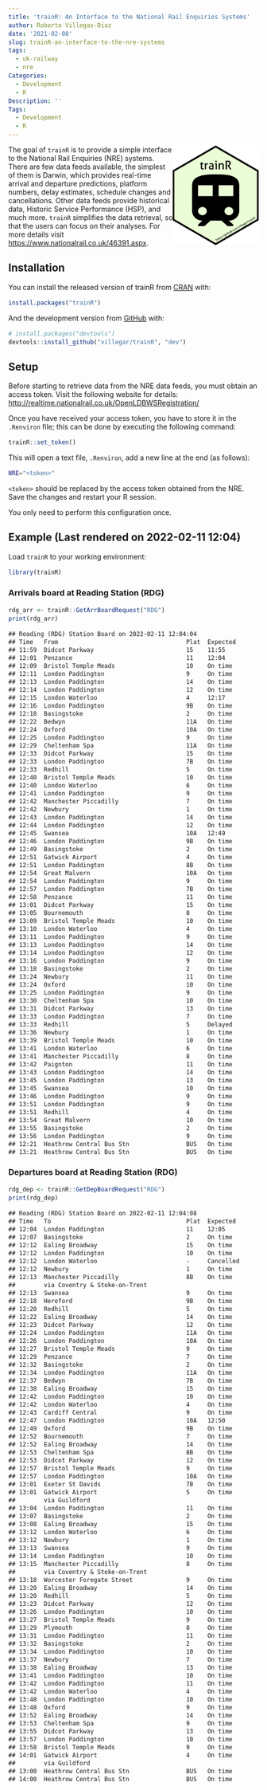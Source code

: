 ```yaml
---
title: 'trainR: An Interface to the National Rail Enquiries Systems'
author: Roberto Villegas-Diaz
date: '2021-02-08'
slug: trainR-an-interface-to-the-nre-systems
tags:
  - uk-railway
  - nre
Categories:
  - Development
  - R
Description: ''
Tags:
  - Development
  - R
---
```


<img src="https://raw.githubusercontent.com/villegar/trainR/main/inst/images/logo.png" alt="logo" align="right" height=200px/>

The goal of `trainR` is to provide a simple interface to the 
National Rail Enquiries (NRE) systems. There are few data feeds 
available, the simplest of them is Darwin, which provides real-time 
arrival and departure predictions, platform numbers, delay estimates, 
schedule changes and cancellations. Other data feeds provide historical 
data, Historic Service Performance (HSP), and much more. `trainR` 
simplifies the data retrieval, so that the users can focus on their 
analyses. For more details visit 
https://www.nationalrail.co.uk/46391.aspx.

## Installation

You can install the released version of trainR from [CRAN](https://CRAN.R-project.org) with:

``` r
install.packages("trainR")
```

And the development version from [GitHub](https://github.com/) with:

``` r
# install.packages("devtools")
devtools::install_github("villegar/trainR", "dev")
```

## Setup
Before starting to retrieve data from the NRE data feeds, you must obtain an access token. 
Visit the following website for details: http://realtime.nationalrail.co.uk/OpenLDBWSRegistration/

Once you have received your access token, you have to store it in the `.Renviron` file; this can be 
done by executing the following command:


```r
trainR::set_token()
```

This will open a text file, `.Renviron`, add a new line at the end (as follows):

```bash
NRE="<token>"
```

`<token>` should be replaced by the access token obtained from the NRE. Save the changes and restart 
your R session.

You only need to perform this configuration once.

## Example (Last rendered on 2022-02-11 12:04)

Load `trainR` to your working environment:

```r
library(trainR)
```

### Arrivals board at Reading Station (RDG)


```r
rdg_arr <- trainR::GetArrBoardRequest("RDG")
print(rdg_arr)
```

```
## Reading (RDG) Station Board on 2022-02-11 12:04:04
## Time   From                                    Plat  Expected
## 11:59  Didcot Parkway                          15    11:55
## 12:01  Penzance                                11    12:04
## 12:09  Bristol Temple Meads                    10    On time
## 12:11  London Paddington                       9     On time
## 12:13  London Paddington                       14    On time
## 12:14  London Paddington                       12    On time
## 12:15  London Waterloo                         4     12:17
## 12:16  London Paddington                       9B    On time
## 12:18  Basingstoke                             2     On time
## 12:22  Bedwyn                                  11A   On time
## 12:24  Oxford                                  10A   On time
## 12:25  London Paddington                       9     On time
## 12:29  Cheltenham Spa                          11A   On time
## 12:33  Didcot Parkway                          15    On time
## 12:33  London Paddington                       7B    On time
## 12:33  Redhill                                 5     On time
## 12:40  Bristol Temple Meads                    10    On time
## 12:40  London Waterloo                         6     On time
## 12:41  London Paddington                       9     On time
## 12:42  Manchester Piccadilly                   7     On time
## 12:42  Newbury                                 1     On time
## 12:43  London Paddington                       14    On time
## 12:44  London Paddington                       12    On time
## 12:45  Swansea                                 10A   12:49
## 12:46  London Paddington                       9B    On time
## 12:49  Basingstoke                             2     On time
## 12:51  Gatwick Airport                         4     On time
## 12:51  London Paddington                       8B    On time
## 12:54  Great Malvern                           10A   On time
## 12:54  London Paddington                       9     On time
## 12:57  London Paddington                       7B    On time
## 12:58  Penzance                                11    On time
## 13:01  Didcot Parkway                          15    On time
## 13:05  Bournemouth                             8     On time
## 13:09  Bristol Temple Meads                    10    On time
## 13:10  London Waterloo                         4     On time
## 13:11  London Paddington                       9     On time
## 13:13  London Paddington                       14    On time
## 13:14  London Paddington                       12    On time
## 13:16  London Paddington                       9     On time
## 13:18  Basingstoke                             2     On time
## 13:24  Newbury                                 11    On time
## 13:24  Oxford                                  10    On time
## 13:25  London Paddington                       9     On time
## 13:30  Cheltenham Spa                          10    On time
## 13:31  Didcot Parkway                          13    On time
## 13:33  London Paddington                       7     On time
## 13:33  Redhill                                 5     Delayed
## 13:36  Newbury                                 1     On time
## 13:39  Bristol Temple Meads                    10    On time
## 13:41  London Waterloo                         6     On time
## 13:41  Manchester Piccadilly                   8     On time
## 13:42  Paignton                                11    On time
## 13:43  London Paddington                       14    On time
## 13:45  London Paddington                       13    On time
## 13:45  Swansea                                 10    On time
## 13:46  London Paddington                       9     On time
## 13:51  London Paddington                       9     On time
## 13:51  Redhill                                 4     On time
## 13:54  Great Malvern                           10    On time
## 13:55  Basingstoke                             2     On time
## 13:56  London Paddington                       9     On time
## 12:21  Heathrow Central Bus Stn                BUS   On time
## 13:21  Heathrow Central Bus Stn                BUS   On time
```

### Departures board at Reading Station (RDG)


```r
rdg_dep <- trainR::GetDepBoardRequest("RDG")
print(rdg_dep)
```

```
## Reading (RDG) Station Board on 2022-02-11 12:04:08
## Time   To                                      Plat  Expected
## 12:04  London Paddington                       11    12:05
## 12:07  Basingstoke                             2     On time
## 12:12  Ealing Broadway                         15    On time
## 12:12  London Paddington                       10    On time
## 12:12  London Waterloo                         -     Cancelled
## 12:12  Newbury                                 1     On time
## 12:13  Manchester Piccadilly                   8B    On time
##        via Coventry & Stoke-on-Trent           
## 12:13  Swansea                                 9     On time
## 12:18  Hereford                                9B    On time
## 12:20  Redhill                                 5     On time
## 12:22  Ealing Broadway                         14    On time
## 12:23  Didcot Parkway                          12    On time
## 12:24  London Paddington                       11A   On time
## 12:26  London Paddington                       10A   On time
## 12:27  Bristol Temple Meads                    9     On time
## 12:29  Penzance                                7     On time
## 12:32  Basingstoke                             2     On time
## 12:34  London Paddington                       11A   On time
## 12:37  Bedwyn                                  7B    On time
## 12:38  Ealing Broadway                         15    On time
## 12:42  London Paddington                       10    On time
## 12:42  London Waterloo                         4     On time
## 12:43  Cardiff Central                         9     On time
## 12:47  London Paddington                       10A   12:50
## 12:49  Oxford                                  9B    On time
## 12:52  Bournemouth                             7     On time
## 12:52  Ealing Broadway                         14    On time
## 12:53  Cheltenham Spa                          8B    On time
## 12:53  Didcot Parkway                          12    On time
## 12:57  Bristol Temple Meads                    9     On time
## 12:57  London Paddington                       10A   On time
## 13:01  Exeter St Davids                        7B    On time
## 13:01  Gatwick Airport                         5     On time
##        via Guildford                           
## 13:04  London Paddington                       11    On time
## 13:07  Basingstoke                             2     On time
## 13:08  Ealing Broadway                         15    On time
## 13:12  London Waterloo                         6     On time
## 13:12  Newbury                                 1     On time
## 13:13  Swansea                                 9     On time
## 13:14  London Paddington                       10    On time
## 13:15  Manchester Piccadilly                   8     On time
##        via Coventry & Stoke-on-Trent           
## 13:18  Worcester Foregate Street               9     On time
## 13:20  Ealing Broadway                         14    On time
## 13:20  Redhill                                 5     On time
## 13:23  Didcot Parkway                          12    On time
## 13:26  London Paddington                       10    On time
## 13:27  Bristol Temple Meads                    9     On time
## 13:29  Plymouth                                8     On time
## 13:31  London Paddington                       11    On time
## 13:32  Basingstoke                             2     On time
## 13:34  London Paddington                       10    On time
## 13:37  Newbury                                 7     On time
## 13:38  Ealing Broadway                         13    On time
## 13:41  London Paddington                       10    On time
## 13:42  London Paddington                       11    On time
## 13:42  London Waterloo                         4     On time
## 13:48  London Paddington                       10    On time
## 13:48  Oxford                                  9     On time
## 13:52  Ealing Broadway                         14    On time
## 13:53  Cheltenham Spa                          9     On time
## 13:55  Didcot Parkway                          13    On time
## 13:57  London Paddington                       10    On time
## 13:58  Bristol Temple Meads                    9     On time
## 14:01  Gatwick Airport                         4     On time
##        via Guildford                           
## 13:00  Heathrow Central Bus Stn                BUS   On time
## 14:00  Heathrow Central Bus Stn                BUS   On time
```
